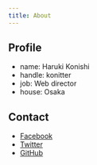 ```yaml
---
title: About
---
```


## Profile

- name: Haruki Konishi
- handle: konitter
- job: Web director
- house: Osaka

## Contact

- [Facebook](https://facebook.com/konitter)
- [Twitter](https://twitter.com/konitter)
- [GitHub](https://github.com/konitter)
